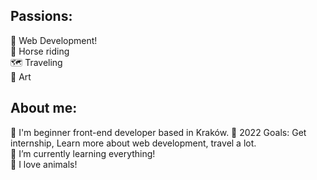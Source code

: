 <h2> Passions:</h2>
🤖 Web Development! <br/>
🐎 Horse riding <br/>
🗺️ Traveling <br/>
🎨 Art

<h2>About me:</h2>
🌱 I'm beginner front-end developer based in Kraków.
🥅 2022 Goals: Get internship, Learn more about web development, travel a lot. <br/>
🌱 I’m currently learning everything!<br/>
🐶 I love animals!




<!---
blaurax/blaurax is a ✨ special ✨ repository because its `README.md` (this file) appears on your GitHub profile.
You can click the Preview link to take a look at your changes.
--->
